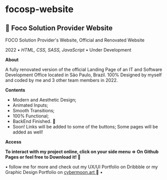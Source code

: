 # focosp-website

<h2> 🚀 Foco Solution Provider Website </h2>
<p>FOCO Solution Provider's Website, Official and Renovated Website </p>

<p>2022 •<em> HTML, CSS, SASS, JavaScript</em> • Under Development</p>

<p><strong>About</strong></p>
 <p>A fully renovated version of the official Landing Page of an IT and Software Development Office located in São Paulo, Brazil. 100% Designed by myself and coded by me and 3 other team members in 2022.</p>

<p><strong>Contents</strong></p>
<ul>
 <li> Modern and Aesthetic Design;  </li>
 <li> Animated Inputs;  </li>
 <li> Smooth Transitions;  </li>
 <li> 100% Functional;   </li>
 <li> BackEnd Finished. 🌟 </li>
 <li> Soon! Links will be added to some of the buttons; Some pages will be added as well! </li>
 </ul>
 
<p><strong>Access</p></strong>
<p><strong> To interact with my project online, click on your side menu => On Github Pages or feel free to Download it! 🚀</p></strong>

<p>• follow me for more and check out my UX/UI Portfolio on Dribbble or my Graphic Design Portfolio on <a href="cybermoon.art"  rel="external" target="_blank"> cybermoon.art </a>🚀 •</p>
 
